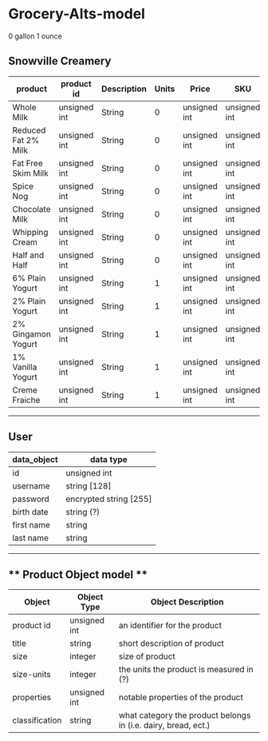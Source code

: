 # Grocery-Alts-model


0 gallon 1 ounce

**Snowville Creamery**
-----------------------
 product | product id |Description| Units | Price| SKU
--------|------------|-----------|-------|------|-----
Whole Milk | unsigned int| String |0 | unsigned int | unsigned int
Reduced Fat 2% Milk|unsigned int| String | 0 | unsigned int | unsigned int
Fat Free Skim Milk |unsigned int |String | 0 | unsigned int | unsigned int
Spice Nog| unsigned int | String | 0 | unsigned int | unsigned int
Chocolate Milk|unsigned int| String | 0 | unsigned int| unsigned int
Whipping Cream|unsigned int| String | 0 | unsigned int| unsigned int
Half and Half |unsigned int| String | 0 | unsigned int | unsigned int
6% Plain Yogurt|unsigned int| String | 1 | unsigned int | unsigned int
2% Plain Yogurt |unsigned int| String | 1 | unsigned int | unsigned int
2% Gingamon Yogurt|unsigned int| String | 1 | unsigned int | unsigned int
1% Vanilla Yogurt|unsigned int| String | 1 | unsigned int | unsigned int
Creme Fraiche |unsigned int| String | 1 | unsigned int | unsigned int
-------------------------------

**User**
----
data_object | data type
------------|-----------
id | unsigned int
username | string [128]
password | encrypted string [255]
birth date | string (?)
first name | string
last name | string

-----------------------

** Product Object model ** 
-------------------------
 
 Object | Object Type | Object Description
 -------|-------------|--------------------
 product id | unsigned int | an identifier for the product
 title | string | short description of product
 size | integer | size of product
 size-units | integer | the units the product is measured in (?)
 properties | unsigned int | notable properties of the product
 classification | string | what category the product belongs in (i.e. dairy, bread, ect.)
 
 



